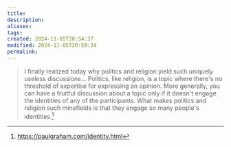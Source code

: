```yaml
---
title: 
description: 
aliases: 
tags: 
created: 2024-11-05T20:54:37
modified: 2024-11-05T20:59:34
permalink: 
---
```


> I finally realized today why politics and religion yield such uniquely useless discussions... Politics, like religion, is a topic where there's no threshold of expertise for expressing an opinion. More generally, you can have a fruitful discussion about a topic only if it doesn't engage the identities of any of the participants. What makes politics and religion such minefields is that they engage so many people's identities.[^thing]


[^thing]: https://paulgraham.com/identity.html
